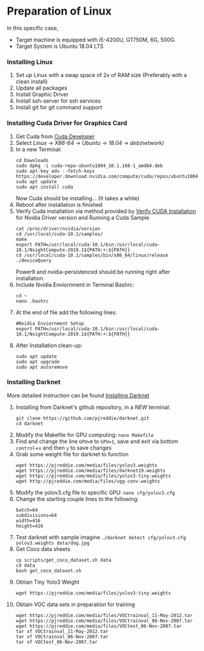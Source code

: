 # Preparation of Linux
In this specific case, 
  - Target machine is equipped with i5-4200U, GT750M, 6G, 500G.
  - Target System is Ubuntu 18.04 LTS


### Installing Linux
1. Set up Linux with a swap space of 2x of RAM size (Preferably with a clean install)
2. Update all packages
3. Install Graphic Driver
4. Install ssh-server for ssh services
5. Install git for git command support


### Installing Cuda Driver for Graphics Card
1. Get Cuda from [Cuda Developer](https://developer.nvidia.com/cuda-downloads)
2. Select _Linux_ -> _X86-64_ -> _Ubuntu_ -> _18.04_ -> _deb(network)_
3. In a new Terminal:
    ```
    cd Downloads
    sudo dpkg -i cuda-repo-ubuntu1804_10.1.168-1_amd64.deb
    sudo apt-key adv --fetch-keys https://developer.download.nvidia.com/compute/cuda/repos/ubuntu1804/x86_64/7fa2af80.pub
    sudo apt update
    sudo apt install cuda
    ```
    Now Cuda should be installing... (It takes a while)
4. Reboot after installation is finished
5. Verify Cuda installation via method provided by [Verify CUDA Installation](https://xcat-docs.readthedocs.io/en/stable/advanced/gpu/nvidia/verify_cuda_install.html) for Nvidia Driver version and Running a Cuda Sample
    ```
    cat /proc/driver/nvidia/version
    cd /usr/local/cuda-10.1/samples/
    make
    export PATH=/usr/local/cuda-10.1/bin:/usr/local/cuda-10.1/NsightCompute-2019.1${PATH:+:${PATH}}
    cd /usr/local/cuda-10.1/samples/bin/x86_64/linux/release
    ./deviceQuery
    ```
    Power9 and nvidia-persistenced should be running right after installation.
6. Include Nvidia Enviornment in Terminal Bashrc:
    ```
    cd ~
    nano .bashrc
    ```
7. At the end of file add the following lines:
    ```
    #Nvidia Enviornment Setup
    export PATH=/usr/local/cuda-10.1/bin:/usr/local/cuda-10.1/NsightCompute-2019.1${PATH:+:${PATH}}
    ```
8. After Installation clean-up:
    ```
    sudo apt update
    sudo apt upgrade
    sudo apt autoremove
    ```

    
### Installing Darknet
  More detailed instruction can be found [Installing Darknet](https://pjreddie.com/darknet/install/)
1. Installing from Darknet's github repository, in a *NEW* terminal:
    ```
    git clone https://github.com/pjreddie/darknet.git
    cd darknet
    ```
2. Modify the Makefile for GPU computing: `nano Makefile`
3. Find and change the line `GPU=0` to `GPU=1`, save and exit via bottom `control`+`x` and then `y` to save changes
4. Grab some weight file for darknet to function
    ```
    wget https://pjreddie.com/media/files/yolov3.weights
    wget https://pjreddie.com/media/files/darknet19.weights
    wget https://pjreddie.com/media/files/yolov3-tiny.weights
    wget http://pjreddie.com/media/files/vgg-conv.weights
    ```
5. Modify the yolov3.cfg file to specific GPU: `nano cfg/yolov3.cfg`
6. Change the starting couple lines to the following:
    ```
    batch=64
    subdivisions=64
    width=416
    height=416
    ```
7. Test darknet with sample imagine
    `./darknet detect cfg/yolov3.cfg yolov3.weights data/dog.jpg`
8. Get Coco data sheets
    ```
    cp scripts/get_coco_dataset.sh data
    cd data
    bash get_coco_dataset.sh
    ```
9. Obtian Tiny Yolo3 Weight
    ```
    wget https://pjreddie.com/media/files/yolov3-tiny.weights
    ```
10. Obtain VOC data sets in preparation for training
    ```
    wget https://pjreddie.com/media/files/VOCtrainval_11-May-2012.tar
    wget https://pjreddie.com/media/files/VOCtrainval_06-Nov-2007.tar
    wget https://pjreddie.com/media/files/VOCtest_06-Nov-2007.tar
    tar xf VOCtrainval_11-May-2012.tar
    tar xf VOCtrainval_06-Nov-2007.tar
    tar xf VOCtest_06-Nov-2007.tar
    ```
    
